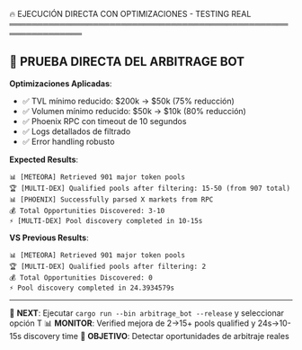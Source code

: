 🔥 EJECUCIÓN DIRECTA CON OPTIMIZACIONES - TESTING REAL
═══════════════════════════════════════════════════════════════

## 🎯 PRUEBA DIRECTA DEL ARBITRAGE BOT

**Optimizaciones Aplicadas**:
- ✅ TVL mínimo reducido: $200k → $50k (75% reducción)
- ✅ Volumen mínimo reducido: $50k → $10k (80% reducción)  
- ✅ Phoenix RPC con timeout de 10 segundos
- ✅ Logs detallados de filtrado
- ✅ Error handling robusto

**Expected Results**:
```
📊 [METEORA] Retrieved 901 major token pools
🏆 [MULTI-DEX] Qualified pools after filtering: 15-50 (from 907 total)
📊 [PHOENIX] Successfully parsed X markets from RPC
💰 Total Opportunities Discovered: 3-10
⚡ [MULTI-DEX] Pool discovery completed in 10-15s
```

**VS Previous Results**:
```
📊 [METEORA] Retrieved 901 major token pools  
🏆 [MULTI-DEX] Qualified pools after filtering: 2
💰 Total Opportunities Discovered: 0
⚡ Pool discovery completed in 24.3934579s
```

---
🎯 **NEXT**: Ejecutar `cargo run --bin arbitrage_bot --release` y seleccionar opción T
📊 **MONITOR**: Verified mejora de 2→15+ pools qualified y 24s→10-15s discovery time
🚀 **OBJETIVO**: Detectar oportunidades de arbitraje reales
